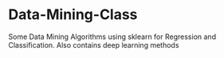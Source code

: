 # Data-Mining-Class


Some Data Mining Algorithms using sklearn for Regression and Classification. Also contains deep learning methods
